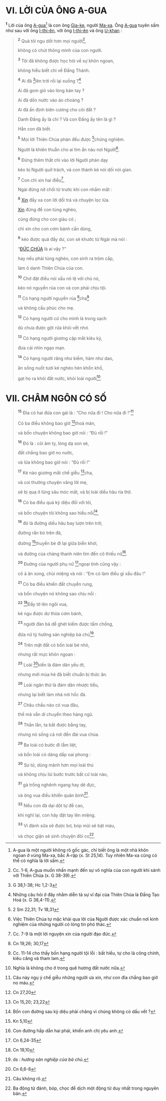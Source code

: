 # VI. LỜI CỦA ÔNG A-GUA
<sup><b>1</b></sup> Lời của ông [A-gua]()[^1-7af63a92-ca6a-43be-855c-7dd61fae2a51] là con ông [Gia-ke](), người [Ma-xa](). Ông [A-gua]() tuyên sấm như sau với ông [I-thi-ên](), với ông [I-thi-ên]() và ông [U-khan]() :

> <sup><b>2</b></sup> Quả tôi ngu dốt hơn mọi người[^2-7af63a92-ca6a-43be-855c-7dd61fae2a51],
>
> không có chút thông minh của con người.
>
> <sup><b>3</b></sup> Tôi đã không được học hỏi về sự khôn ngoan,
>
> không hiểu biết chi về Đấng Thánh.
>
> <sup><b>4</b></sup> Ai đã [^1@-7af63a92-ca6a-43be-855c-7dd61fae2a51]lên trời rồi lại xuống ?[^3-7af63a92-ca6a-43be-855c-7dd61fae2a51]
>
> Ai đã gom gió vào lòng bàn tay ?
>
> Ai đã dồn nước vào áo choàng ?
>
> Ai đã ấn định biên cương cho cõi đất ?
>
> Danh Đấng ấy là chi ? Và con Đấng ấy tên là gì ?
>
> Hẳn con đã biết.
>
> <sup><b>5</b></sup> Mọi lời Thiên Chúa phán đều được [^2@-7af63a92-ca6a-43be-855c-7dd61fae2a51]chứng nghiệm.
>
> Người là khiên thuẫn cho ai tìm ẩn náu nơi Người[^4-7af63a92-ca6a-43be-855c-7dd61fae2a51].
>
> <sup><b>6</b></sup> Đừng thêm thắt chi vào lời Người phán dạy
>
> kẻo bị Người quở trách, và con thành kẻ nói dối nói gian.
>
> <sup><b>7</b></sup> Con chỉ xin hai điều[^5-7af63a92-ca6a-43be-855c-7dd61fae2a51],
>
> Ngài đừng nỡ chối từ trước khi con nhắm mắt :
>
> <sup><b>8</b></sup> [Xin]() đẩy xa con lời dối trá và chuyện lọc lừa.
>
> [Xin]() đừng để con túng nghèo,
>
> cũng đừng cho con giàu có ;
>
> chỉ xin cho con cơm bánh cần dùng,
>
> <sup><b>9</b></sup> kẻo được quá đầy dư, con sẽ khước từ Ngài mà nói :
>
> “[ĐỨC CHÚA]() là ai vậy ?”
>
> hay nếu phải túng nghèo, con sinh ra trộm cắp,
>
> làm ô danh Thiên Chúa của con.
>
> <sup><b>10</b></sup> Chớ đặt điều nói xấu nô lệ với chủ nó,
>
> kẻo nó nguyền rủa con và con phải chịu tội.
>
> <sup><b>11</b></sup> Có hạng người nguyền rủa [^3@-7af63a92-ca6a-43be-855c-7dd61fae2a51]cha[^6-7af63a92-ca6a-43be-855c-7dd61fae2a51]
>
> và không cầu phúc cho mẹ.
>
> <sup><b>12</b></sup> Có hạng người cứ cho mình là trong sạch
>
> dù chưa được gột rửa khỏi vết nhơ.
>
> <sup><b>13</b></sup> Có hạng người giương cặp mắt kiêu kỳ,
>
> đưa cái nhìn ngạo mạn.
>
> <sup><b>14</b></sup> Có hạng người răng như kiếm, hàm như dao,
>
> ăn sống nuốt tươi kẻ nghèo hèn khốn khổ,
>
> gạt họ ra khỏi đất nước, khỏi loài người[^7-7af63a92-ca6a-43be-855c-7dd61fae2a51].

# VII. CHÂM NGÔN CÓ SỐ

> <sup><b>15</b></sup> Đỉa có hai đứa con gái là : “Cho nữa đi ! Cho nữa đi !”[^8-7af63a92-ca6a-43be-855c-7dd61fae2a51]
>
> Có ba điều không bao giờ [^4@-7af63a92-ca6a-43be-855c-7dd61fae2a51]thoả mãn,
>
> và bốn chuyện không bao giờ nói : “Đủ rồi !”
>
> <sup><b>16</b></sup> Đó là : cõi âm ty, lòng dạ son sẻ,
>
> đất chẳng bao giờ no nước,
>
> và lửa không bao giờ nói : “Đủ rồi !”
>
> <sup><b>17</b></sup> Kẻ nào giương mắt chế giễu [^5@-7af63a92-ca6a-43be-855c-7dd61fae2a51]cha,
>
> và coi thường chuyện vâng lời mẹ,
>
> sẽ bị quạ ở lũng sâu móc mắt, và bị loài diều hâu rỉa thịt.
>
> <sup><b>18</b></sup> Có ba điều quá kỳ diệu đối với tôi,
>
> và bốn chuyện tôi không sao hiểu nổi[^9-7af63a92-ca6a-43be-855c-7dd61fae2a51],
>
> <sup><b>19</b></sup> đó là đường diều hâu bay lượn trên trời,
>
> đường rắn bò trên đá,
>
> đường [^6@-7af63a92-ca6a-43be-855c-7dd61fae2a51]thuyền bè đi lại giữa biển khơi,
>
> và đường của chàng thanh niên tìm đến cô thiếu nữ[^10-7af63a92-ca6a-43be-855c-7dd61fae2a51].
>
> <sup><b>20</b></sup> Đường của người phụ nữ [^7@-7af63a92-ca6a-43be-855c-7dd61fae2a51]ngoại tình cũng vậy :
>
> cô ả ăn xong, chùi miệng và nói : “Em có làm điều gì xấu đâu !”
>
> <sup><b>21</b></sup> Có ba điều khiến đất chuyển rung,
>
> và bốn chuyện nó không sao chịu nổi :
>
> <sup><b>22</b></sup> [^8@-7af63a92-ca6a-43be-855c-7dd61fae2a51]Đầy tớ lên ngôi vua,
>
> kẻ ngu được dư thừa cơm bánh,
>
> <sup><b>23</b></sup> người đàn bà dễ ghét kiếm được tấm chồng,
>
> đứa nữ tỳ hưởng sản nghiệp bà chủ[^11-7af63a92-ca6a-43be-855c-7dd61fae2a51].
>
> <sup><b>24</b></sup> Trên mặt đất có bốn loài bé nhỏ,
>
> nhưng rất mực khôn ngoan :
>
> <sup><b>25</b></sup> Loài [^9@-7af63a92-ca6a-43be-855c-7dd61fae2a51]kiến là đám dân yếu ớt,
>
> nhưng mới mùa hè đã biết chuẩn bị thức ăn.
>
> <sup><b>26</b></sup> Loài ngân thử là đám dân nhược tiểu,
>
> nhưng lại biết làm nhà nơi hốc đá.
>
> <sup><b>27</b></sup> Châu chấu nào có vua đâu,
>
> thế mà vẫn di chuyển theo hàng ngũ.
>
> <sup><b>28</b></sup> Thằn lằn, ta bắt được bằng tay,
>
> nhưng nó sống cả nơi đền đài vua chúa.
>
> <sup><b>29</b></sup> Ba loài có bước đi lẫm liệt,
>
> và bốn loài có dáng dấp oai phong :
>
> <sup><b>30</b></sup> Sư tử, dũng mãnh hơn mọi loài thú
>
> và không chịu lùi bước trước bất cứ loài nào,
>
> <sup><b>31</b></sup> gà trống nghênh ngang hay dê đực,
>
> và ông vua điều khiển quân binh[^12-7af63a92-ca6a-43be-855c-7dd61fae2a51].
>
> <sup><b>32</b></sup> Nếu con đã dại dột tự đề cao,
>
> khi nghĩ lại, con hãy đặt tay lên miệng.
>
> <sup><b>33</b></sup> Vì đánh sữa sẽ được bơ, bóp mũi sẽ bật máu,
>
> và chọc giận sẽ sinh chuyện đôi co[^13-7af63a92-ca6a-43be-855c-7dd61fae2a51].

[^1-7af63a92-ca6a-43be-855c-7dd61fae2a51]: A-gua là một người không rõ gốc gác, chỉ biết ông là một nhà khôn ngoan ở vùng Ma-xa, bắc Ả-rập (x. St 25,14). Tuy nhiên Ma-xa cũng có thể có nghĩa là lời sấm.
[^2-7af63a92-ca6a-43be-855c-7dd61fae2a51]: Cc. 1-6, A-gua muốn nhấn mạnh đến sự vô nghĩa của con người khi sánh với Thiên Chúa (x. G 38-39).
[^3-7af63a92-ca6a-43be-855c-7dd61fae2a51]: Những câu hỏi ở đây nhằm diễn tả sự vĩ đại của Thiên Chúa là Đấng Tạo Hoá (x. G 38,4-11).
[^4-7af63a92-ca6a-43be-855c-7dd61fae2a51]: Việc Thiên Chúa tự mặc khải qua lời của Người được xác chuẩn nơi kinh nghiệm của những người có lòng tin phó thác.
[^5-7af63a92-ca6a-43be-855c-7dd61fae2a51]: Cc. 7-9 là một lời nguyện xin của người đạo đức.
[^6-7af63a92-ca6a-43be-855c-7dd61fae2a51]: Cc. 11-14 cho thấy bốn hạng người tội lỗi : bất hiếu, tự cho là công chính, kiêu căng và tham lam.
[^7-7af63a92-ca6a-43be-855c-7dd61fae2a51]: Nghĩa là không cho ở trong quê hương đất nước nữa.
[^8-7af63a92-ca6a-43be-855c-7dd61fae2a51]: Câu này ngụ ý chế giễu những người ưa xin, như con đỉa chẳng bao giờ no máu.
[^9-7af63a92-ca6a-43be-855c-7dd61fae2a51]: Bốn con đường sau kỳ diệu phải chăng vì chúng không có dấu vết ?
[^10-7af63a92-ca6a-43be-855c-7dd61fae2a51]: Con đường hấp dẫn hai phái, khiến anh chị yêu anh.
[^11-7af63a92-ca6a-43be-855c-7dd61fae2a51]: ds : *hưởng sản nghiệp của bà chủ.*
[^12-7af63a92-ca6a-43be-855c-7dd61fae2a51]: Câu không rõ.
[^13-7af63a92-ca6a-43be-855c-7dd61fae2a51]: Ba động từ đánh, bóp, chọc để dịch một động từ duy nhất trong nguyên bản.
[^1@-7af63a92-ca6a-43be-855c-7dd61fae2a51]: G 38,1-38; Hc 1,2-3
[^2@-7af63a92-ca6a-43be-855c-7dd61fae2a51]: 2 Sm 22,31; Tv 18,31
[^3@-7af63a92-ca6a-43be-855c-7dd61fae2a51]: Cn 19,26; 30,17
[^4@-7af63a92-ca6a-43be-855c-7dd61fae2a51]: Cn 27,20
[^5@-7af63a92-ca6a-43be-855c-7dd61fae2a51]: Cn 15,20; 23,22
[^6@-7af63a92-ca6a-43be-855c-7dd61fae2a51]: Kn 5,10
[^7@-7af63a92-ca6a-43be-855c-7dd61fae2a51]: Cn 6,24-35
[^8@-7af63a92-ca6a-43be-855c-7dd61fae2a51]: Cn 19,10
[^9@-7af63a92-ca6a-43be-855c-7dd61fae2a51]: Cn 6,6-8